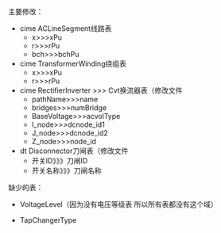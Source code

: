 主要修改：

- cime ACLineSegment线路表
  - x>>>xPu
  - r>>>rPu
  - bch>>>bchPu
- cime TransformerWinding绕组表
  - x>>>xPu
  - r>>>rPu
- cime RectifierInverter >>> Cvt换流器表（修改文件
  - pathName>>>name
  - bridges>>>numBridge
  - BaseVoltage>>>acvolType
  - I_node>>>dcnode_id1
  - J_node>>>dcnode_id2
  - Z_node>>>node_id
- dt Disconnector刀闸表（修改文件
  - 开关ID》》》刀闸ID
  - 开关名称》》》刀闸名称

缺少的表：

- VoltageLevel（因为没有电压等级表 所以所有表都没有这个域）

- TapChangerType

